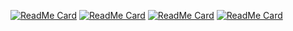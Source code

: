 <!-- # ![Github Stats](https://github-readme-stats.vercel.app/api/?username=ReubenMathew&show_icons=true&title_color=111&icon_color=111&text_color=888&bg_color=fff)
# ![Github Languages](https://github-readme-stats.vercel.app/api/top-langs/?username=ReubenMathew&hide=Jupyter%20Notebook,html&title_color=111) -->

[![ReadMe Card](https://github-readme-stats.vercel.app/api/pin/?username=ReubenMathew&repo=MERKware&title_color=111&icon_color=111&text_color=888&bg_color=fff)](https://github.com/ReubenMathew/MERKware)
[![ReadMe Card](https://github-readme-stats.vercel.app/api/pin/?username=ReubenMathew&repo=FPGA-Encryption&title_color=111&icon_color=111&text_color=888&bg_color=fff)](https://github.com/ReubenMathew/FPGA-Encryption)
[![ReadMe Card](https://github-readme-stats.vercel.app/api/pin/?username=ReubenMathew&repo=pingo&title_color=111&icon_color=111&text_color=888&bg_color=fff)](https://github.com/ReubenMathew/pingo)
[![ReadMe Card](https://github-readme-stats.vercel.app/api/pin/?username=ReubenMathew&repo=DocScanner&title_color=111&icon_color=111&text_color=888&bg_color=fff)](https://github.com/ReubenMathew/DocScanner)

